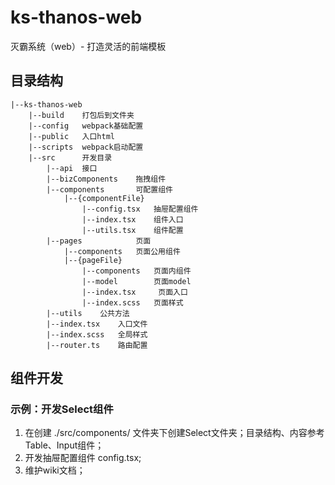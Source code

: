 # ks-thanos-web
灭霸系统（web）-  打造灵活的前端模板

## 目录结构
````
|--ks-thanos-web  
    |--build    打包后到文件夹  
    |--config   webpack基础配置  
    |--public   入口html  
    |--scripts  webpack启动配置  
    |--src      开发目录  
        |--api  接口  
        |--bizComponents    拖拽组件  
        |--components       可配置组件  
            |--{componentFile}
                |--config.tsx   抽屉配置组件  
                |--index.tsx    组件入口
                |--utils.tsx    组件配置
        |--pages            页面
            |--components   页面公用组件
            |--{pageFile}
                |--components   页面内组件
                |--model        页面model
                |--index.tsx     页面入口
                |--index.scss   页面样式
        |--utils    公共方法
        |--index.tsx    入口文件
        |--index.scss   全局样式
        |--router.ts    路由配置

````
## 组件开发
### 示例：开发Select组件
1. 在创建 ./src/components/ 文件夹下创建Select文件夹；目录结构、内容参考Table、Input组件；
2. 开发抽屉配置组件 config.tsx;
3. 维护wiki文档；




